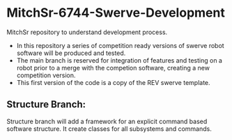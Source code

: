 # MitchSr-6744-Swerve-Development
 MitchSr repository to understand development process.
 - In this repository a series of competition ready versions of swerve robot software will be produced and tested.
 - The main branch is reserved for integration of features and testing on a robot prior to a merge with the competion software, creating a new competition version.
 - This first version of the code is a copy of the REV swerve template.

 ## Structure Branch:
 Structure branch will add a framework for an explicit command based software structure. It create classes for all subsystems and commands. 
